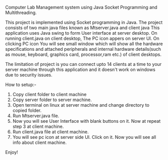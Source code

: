Computer Lab Management system using Java Socket Programming and Multithreading.

This project is implemented using Socket programming in Java. The project consists of two main java files known as Mtserver.java and client java
This application uses Java swing to form User interface at server desktop. On running client.java on client desktop, The PC icon appers on server UI.
On clicking PC icon You will see small window which will show all the hardware specifications and attached peripherals and internal hardware details(such as mouse, keyboard, graphics card, processor,ram etc.) of client desktops.

The limitation of project is you can connect upto 14 clients at a time to your server machine through this application and it doesn't work on windows due to security issues.

How to setup:-
1. Copy client folder to client machine
2. Copy server folder to server machine.
3. Open terminal on linux at server machine and change directory to copied folder.
4. Run Mtserver.java file.
5. Now you will see User Interface with blank buttons on it. Now at repeat step 3 at client machine.
6. Run client.java file at client machine.
7. You will see pc icon at server side UI. Click on it. Now you will see all info about client machine.

Enjoy!
